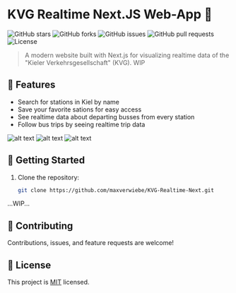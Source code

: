 # KVG Realtime Next.JS Web-App 🚀

![GitHub stars](https://img.shields.io/github/stars/maxverwiebe/KVG-Realtime-Next?style=social)
![GitHub forks](https://img.shields.io/github/forks/maxverwiebe/KVG-Realtime-Next?style=social)
![GitHub issues](https://img.shields.io/github/issues/maxverwiebe/KVG-Realtime-Next)
![GitHub pull requests](https://img.shields.io/github/issues-pr/maxverwiebe/KVG-Realtime-Next)
![License](https://img.shields.io/github/license/maxverwiebe/KVG-Realtime-Next)

> A modern website built with Next.js for visualizing realtime data of the "Kieler Verkehrsgesellschaft" (KVG).
> WIP

## 🌟 Features

- Search for stations in Kiel by name
- Save your favorite sations for easy access
- See realtime data about departing busses from every station
- Follow bus trips by seeing realtime trip data

![alt text](https://raw.githubusercontent.com/maxverwiebe/KVG-Realtime-Next/main/_gitimages/img1.jpg?raw=true)
![alt text](https://raw.githubusercontent.com/maxverwiebe/KVG-Realtime-Next/main/_gitimages/img2.jpg?raw=true)
![alt text](https://raw.githubusercontent.com/maxverwiebe/KVG-Realtime-Next/main/_gitimages/img3.jpg?raw=true)


## 🚀 Getting Started

1. Clone the repository:
   ```bash
   git clone https://github.com/maxverwiebe/KVG-Realtime-Next.git
   ```
...WIP...


## 🤝 Contributing

Contributions, issues, and feature requests are welcome!

## 📜 License

This project is [MIT](./LICENSE) licensed.

